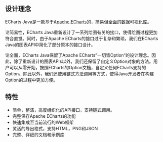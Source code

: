 ## 设计理念

ECharts Java是一款基于[Apache ECharts](https://echarts.apache.org/en/index.html)的，简易但全面的数据可视化库。

论简易性，ECharts Java重新设计了一系列绘图有关的接口，使得绘图过程更加符合直觉。同时，由于Apache ECharts的接口过于复杂和繁琐，我们在ECharts Java的图表API中简化了部分原本的接口设计。

论全面，ECharts Java保留了Apache ECharts”一切皆Option“的设计理念。因此，除了重新设计的图表APIs以外，我们还保留了自定义Option对象的方法。用户可以从零开始，按照ECharts的Option文档，自定义任何ECharts支持的Option。除此以外，我们还使用链式方法调用等方式，使得Java开发者在构建Option的过程中更加方便。

## 特性

- 简单，整洁，高度组织化的API接口，支持链式调用。
- 完整保存Apache ECharts的功能
- 快速集成至当前流行的Web框架
- 灵活的导出格式，支持HTML，PNG和JSON
- 完整、详细的文档和示例库
